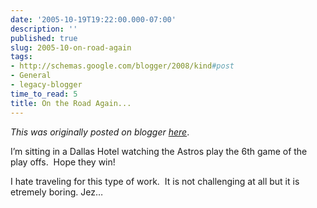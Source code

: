 ```yaml
---
date: '2005-10-19T19:22:00.000-07:00'
description: ''
published: true
slug: 2005-10-on-road-again
tags:
- http://schemas.google.com/blogger/2008/kind#post
- General
- legacy-blogger
time_to_read: 5
title: On the Road Again...
---
```


*This was originally posted on blogger [here](https://techshorts.blogspot.com/2005/10/on-road-again.html)*.

<p>I&rsquo;m sitting in a Dallas Hotel watching the Astros play the 6th game of the play offs.&nbsp; Hope they win!</p><p>I hate traveling for this type of work.&nbsp; It is not challenging at all but it is etremely boring. Jez&hellip;</p>